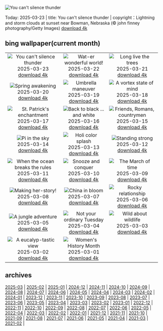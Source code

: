 ![You can't silence thunder](https://cn.bing.com/th?id=OHR.NebraskaStorm_EN-US1163295363_UHD.jpg&w=1000)

Today: 2025-03-23 | title: You can't silence thunder | copyright：Lightning and storm clouds at sunset near Bowman, Nebraska (© john finney photography/Getty Images) [download 4k](https://cn.bing.com/th?id=OHR.NebraskaStorm_EN-US1163295363_UHD.jpg)

## bing wallpaper(current month)

|  |  |  |
| :----: | :----: | :----: |
| ![You can't silence thunder](https://cn.bing.com/th?id=OHR.NebraskaStorm_EN-US1163295363_UHD.jpg&pid=hp&w=384&h=216&rs=1&c=4) <br/>2025-03-23 [download 4k](https://cn.bing.com/th?id=OHR.NebraskaStorm_EN-US1163295363_UHD.jpg)| ![Wat-er wonderful world!](https://cn.bing.com/th?id=OHR.CenoteLilies_EN-US1076301699_UHD.jpg&pid=hp&w=384&h=216&rs=1&c=4) <br/>2025-03-22 [download 4k](https://cn.bing.com/th?id=OHR.CenoteLilies_EN-US1076301699_UHD.jpg)| ![Long live the trees](https://cn.bing.com/th?id=OHR.DanumValley_EN-US1030783251_UHD.jpg&pid=hp&w=384&h=216&rs=1&c=4) <br/>2025-03-21 [download 4k](https://cn.bing.com/th?id=OHR.DanumValley_EN-US1030783251_UHD.jpg)|
| ![Spring awakening](https://cn.bing.com/th?id=OHR.SpringDaffodils_EN-US9726346116_UHD.jpg&pid=hp&w=384&h=216&rs=1&c=4) <br/>2025-03-20 [download 4k](https://cn.bing.com/th?id=OHR.SpringDaffodils_EN-US9726346116_UHD.jpg)| ![Umbrella maneuver](https://cn.bing.com/th?id=OHR.BlackHeron_EN-US9662351796_UHD.jpg&pid=hp&w=384&h=216&rs=1&c=4) <br/>2025-03-19 [download 4k](https://cn.bing.com/th?id=OHR.BlackHeron_EN-US9662351796_UHD.jpg)| ![A vortex state of mind](https://cn.bing.com/th?id=OHR.SedonaSpring_EN-US9611080272_UHD.jpg&pid=hp&w=384&h=216&rs=1&c=4) <br/>2025-03-18 [download 4k](https://cn.bing.com/th?id=OHR.SedonaSpring_EN-US9611080272_UHD.jpg)|
| ![St. Patrick's enchantment](https://cn.bing.com/th?id=OHR.BeckettBridge_EN-US9511078525_UHD.jpg&pid=hp&w=384&h=216&rs=1&c=4) <br/>2025-03-17 [download 4k](https://cn.bing.com/th?id=OHR.BeckettBridge_EN-US9511078525_UHD.jpg)| ![Back to black ... and white](https://cn.bing.com/th?id=OHR.PandaSnow_EN-US9432739016_UHD.jpg&pid=hp&w=384&h=216&rs=1&c=4) <br/>2025-03-16 [download 4k](https://cn.bing.com/th?id=OHR.PandaSnow_EN-US9432739016_UHD.jpg)| ![Friends, Romans, countrymen](https://cn.bing.com/th?id=OHR.ForumRomanum_EN-US9379132630_UHD.jpg&pid=hp&w=384&h=216&rs=1&c=4) <br/>2025-03-15 [download 4k](https://cn.bing.com/th?id=OHR.ForumRomanum_EN-US9379132630_UHD.jpg)|
| ![Pi in the sky](https://cn.bing.com/th?id=OHR.BasqueDolmen_EN-US9089569057_UHD.jpg&pid=hp&w=384&h=216&rs=1&c=4) <br/>2025-03-14 [download 4k](https://cn.bing.com/th?id=OHR.BasqueDolmen_EN-US9089569057_UHD.jpg)| ![Holi color splash](https://cn.bing.com/th?id=OHR.HoliColors_EN-US9033637774_UHD.jpg&pid=hp&w=384&h=216&rs=1&c=4) <br/>2025-03-13 [download 4k](https://cn.bing.com/th?id=OHR.HoliColors_EN-US9033637774_UHD.jpg)| ![Standing strong](https://cn.bing.com/th?id=OHR.ChateauLoire_EN-US8827570825_UHD.jpg&pid=hp&w=384&h=216&rs=1&c=4) <br/>2025-03-12 [download 4k](https://cn.bing.com/th?id=OHR.ChateauLoire_EN-US8827570825_UHD.jpg)|
| ![When the ocean breaks the rules](https://cn.bing.com/th?id=OHR.NusaPenida_EN-US8722184767_UHD.jpg&pid=hp&w=384&h=216&rs=1&c=4) <br/>2025-03-11 [download 4k](https://cn.bing.com/th?id=OHR.NusaPenida_EN-US8722184767_UHD.jpg)| ![Snooze and conquer](https://cn.bing.com/th?id=OHR.NappingLion_EN-US8441298325_UHD.jpg&pid=hp&w=384&h=216&rs=1&c=4) <br/>2025-03-10 [download 4k](https://cn.bing.com/th?id=OHR.NappingLion_EN-US8441298325_UHD.jpg)| ![The March of time](https://cn.bing.com/th?id=OHR.ItalyClock_EN-US7397391355_UHD.jpg&pid=hp&w=384&h=216&rs=1&c=4) <br/>2025-03-09 [download 4k](https://cn.bing.com/th?id=OHR.ItalyClock_EN-US7397391355_UHD.jpg)|
| ![Making her-story!](https://cn.bing.com/th?id=OHR.FearlessWomen_EN-US7338738180_UHD.jpg&pid=hp&w=384&h=216&rs=1&c=4) <br/>2025-03-08 [download 4k](https://cn.bing.com/th?id=OHR.FearlessWomen_EN-US7338738180_UHD.jpg)| ![China in bloom](https://cn.bing.com/th?id=OHR.PlumBlossom_EN-US7055526666_UHD.jpg&pid=hp&w=384&h=216&rs=1&c=4) <br/>2025-03-07 [download 4k](https://cn.bing.com/th?id=OHR.PlumBlossom_EN-US7055526666_UHD.jpg)| ![Rocky relationship](https://cn.bing.com/th?id=OHR.NevadaBigHorns_EN-US3434258986_UHD.jpg&pid=hp&w=384&h=216&rs=1&c=4) <br/>2025-03-06 [download 4k](https://cn.bing.com/th?id=OHR.NevadaBigHorns_EN-US3434258986_UHD.jpg)|
| ![A jungle adventure](https://cn.bing.com/th?id=OHR.SuratThani_EN-US3326265231_UHD.jpg&pid=hp&w=384&h=216&rs=1&c=4) <br/>2025-03-05 [download 4k](https://cn.bing.com/th?id=OHR.SuratThani_EN-US3326265231_UHD.jpg)| ![Not your ordinary Tuesday](https://cn.bing.com/th?id=OHR.MardiGrasJackson_EN-US3277683692_UHD.jpg&pid=hp&w=384&h=216&rs=1&c=4) <br/>2025-03-04 [download 4k](https://cn.bing.com/th?id=OHR.MardiGrasJackson_EN-US3277683692_UHD.jpg)| ![Wild about wildlife](https://cn.bing.com/th?id=OHR.HornbillPair_EN-US3168408482_UHD.jpg&pid=hp&w=384&h=216&rs=1&c=4) <br/>2025-03-03 [download 4k](https://cn.bing.com/th?id=OHR.HornbillPair_EN-US3168408482_UHD.jpg)|
| ![A eucalyp-tastic view](https://cn.bing.com/th?id=OHR.EucalyptusForest_EN-US3015819767_UHD.jpg&pid=hp&w=384&h=216&rs=1&c=4) <br/>2025-03-02 [download 4k](https://cn.bing.com/th?id=OHR.EucalyptusForest_EN-US3015819767_UHD.jpg)| ![Women's History Month](https://cn.bing.com/th?id=OHR.SuffragetteCity_EN-US2883743791_UHD.jpg&pid=hp&w=384&h=216&rs=1&c=4) <br/>2025-03-01 [download 4k](https://cn.bing.com/th?id=OHR.SuffragetteCity_EN-US2883743791_UHD.jpg)|

## archives

[2025-03](./archives/2025-03.md) | [2025-02](./archives/2025-02.md) | [2025-01](./archives/2025-01.md) | [2024-12](./archives/2024-12.md) | [2024-11](./archives/2024-11.md) | [2024-10](./archives/2024-10.md) | [2024-09](./archives/2024-09.md) | [2024-08](./archives/2024-08.md) |
[2024-07](./archives/2024-07.md) | [2024-06](./archives/2024-06.md) | [2024-05](./archives/2024-05.md) | [2024-04](./archives/2024-04.md) | [2024-03](./archives/2024-03.md) | [2024-02](./archives/2024-02.md) | [2024-01](./archives/2024-01.md) | [2023-12](./archives/2023-12.md) |
[2023-11](./archives/2023-11.md) | [2023-10](./archives/2023-10.md) | [2023-09](./archives/2023-09.md) | [2023-08](./archives/2023-08.md) | [2023-07](./archives/2023-07.md) | [2023-06](./archives/2023-06.md) | [2023-05](./archives/2023-05.md) | [2023-04](./archives/2023-04.md) |
[2023-03](./archives/2023-03.md) | [2023-02](./archives/2023-02.md) | [2023-01](./archives/2023-01.md) | [2022-12](./archives/2022-12.md) | [2022-11](./archives/2022-11.md) | [2022-10](./archives/2022-10.md) | [2022-09](./archives/2022-09.md) | [2022-08](./archives/2022-08.md) |
[2022-07](./archives/2022-07.md) | [2022-06](./archives/2022-06.md) | [2022-05](./archives/2022-05.md) | [2022-04](./archives/2022-04.md) | [2022-03](./archives/2022-03.md) | [2022-02](./archives/2022-02.md) | [2022-01](./archives/2022-01.md) | [2021-12](./archives/2021-12.md) |
[2021-11](./archives/2021-11.md) | [2021-10](./archives/2021-10.md) | [2021-09](./archives/2021-09.md) | [2021-08](./archives/2021-08.md) | [2021-07](./archives/2021-07.md) | [2021-06](./archives/2021-06.md) | [2021-05](./archives/2021-05.md) | [2021-04](./archives/2021-04.md) |
[2021-03](./archives/2021-03.md) | [2021-02](./archives/2021-02.md) |
